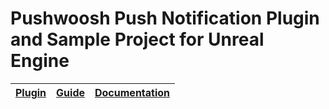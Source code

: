 Pushwoosh Push Notification Plugin and Sample Project for Unreal Engine
===================================================

| [Plugin](Plugins/Pushwoosh) | [Guide](https://pushwoosh.gitbook.io/platform-docs/pushwoosh-sdk/cross-platform-frameworks/unreal-engine/blueprint) | [Documentation](Plugins/Pushwoosh/Documentation/README.md) |
| --------------------------- | -------------------------------------------------------------------- | ---------------------------------------------------------- |
